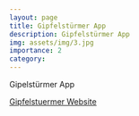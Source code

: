 ```yaml
---
layout: page
title: Gipfelstürmer App
description: Gipfelstürmer App
img: assets/img/3.jpg
importance: 2
category:
---
```


Gipelstürmer App

<a href="https://gipfelsturmer.github.io">Gipfelstuermer Website</a>
